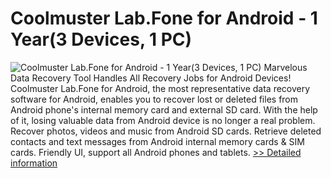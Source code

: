 # Coolmuster Lab.Fone for Android - 1 Year(3 Devices, 1 PC)
![Coolmuster Lab.Fone for Android - 1 Year(3 Devices, 1 PC)](https://mycommerce.akamaized.net/api/pimages/P300882080/BIG/300882080.PNG)
Marvelous Data Recovery Tool Handles All Recovery Jobs for Android Devices!
Coolmuster Lab.Fone for Android, the most representative data recovery software for Android, enables you to recover lost or deleted files from Android phone's internal memory card and external SD card. With the help of it, losing valuable data from Android device is no longer a real problem.
Recover photos, videos and music from Android SD cards.
Retrieve deleted contacts and text messages from Android internal memory cards & SIM cards.
Friendly UI, support all Android phones and tablets.
[>> Detailed information](https://secure.shareit.com/shareit/product.html?productid=300882080&affiliateid=200057808)